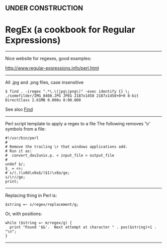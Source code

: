 
## UNDER CONSTRUCTION

# RegEx (a cookbook for Regular Expressions)

---

Nice website for regexes, good examples:

http://www.regular-expressions.info/perl.html

---

All .jpg and .png files, case insensitive

    $ find . -iregex ".*\.\(jpg\|png\)" -exec identify {} \;
    ./somefilder/IMG_8408.JPG JPEG 2187x1458 2187x1458+0+0 8-bit DirectClass 2.61MB 0.000u 0:00.000

See also [Find](Find.md)

---

Perl script template to apply a regex to a file
The following removes '\r' symbols from a file:

    #!/usr/bin/perl
    #
    # Remove the trailing \r that windows applications add.
    # Run it as:
    #  convert_dos2unix.p. < input_file > output_file
    #
    undef $/;
    $_ = <>;
    # s/(.)\x0d\x0a$/($1)\x0a/ge;
    s/\r//ge;
    print;

---

Replacing thing in Perl is:

    $string =~ s/regex/replacement/g;
    
Or, with positions:

    while ($string =~ m/regex/g) {
      print "Found '$&'.  Next attempt at character " . pos($string)+1 . "\n";
    }
    
---

    